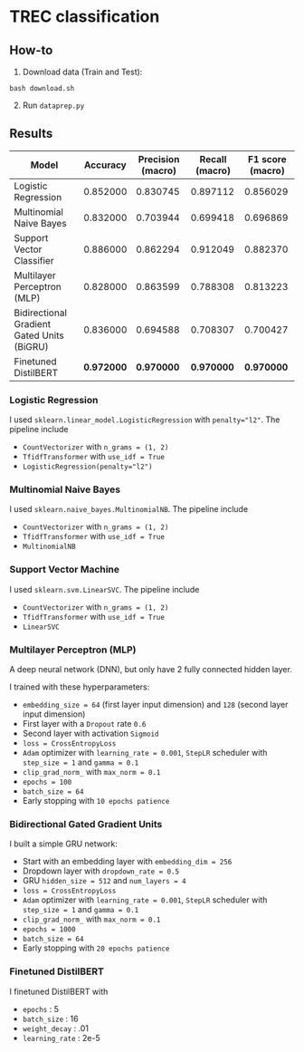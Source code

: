 # TREC classification

## How-to
1. Download data (Train and Test):
```
bash download.sh
```

2. Run `dataprep.py`

## Results

| Model                                      | Accuracy     | Precision (macro) | Recall (macro) | F1 score (macro) |
| ------------------------------------------ | ------------ | ----------------- | -------------- | ---------------- |
| Logistic Regression                        | 0.852000     | 0.830745          | 0.897112       | 0.856029         |
| Multinomial Naive Bayes                    | 0.832000     | 0.703944          | 0.699418       | 0.696869         |
| Support Vector Classifier                  | 0.886000     | 0.862294          | 0.912049       | 0.882370         |
| Multilayer Perceptron (MLP)                | 0.828000     | 0.863599          | 0.788308       | 0.813223         |
| Bidirectional Gradient Gated Units (BiGRU) | 0.836000     | 0.694588          | 0.708307       | 0.700427         |
| Finetuned DistilBERT                       | **0.972000** | **0.970000**      | **0.970000**   | **0.970000**     |

### Logistic Regression
I used `sklearn.linear_model.LogisticRegression` with `penalty="l2"`. The pipeline include
- `CountVectorizer` with `n_grams = (1, 2)`
- `TfidfTransformer` with `use_idf = True`
- `LogisticRegression(penalty="l2")`

### Multinomial Naive Bayes
I used `sklearn.naive_bayes.MultinomialNB`. The pipeline include
- `CountVectorizer` with `n_grams = (1, 2)`
- `TfidfTransformer` with `use_idf = True`
- `MultinomialNB`

### Support Vector Machine
I used `sklearn.svm.LinearSVC`. The pipeline include
- `CountVectorizer` with `n_grams = (1, 2)`
- `TfidfTransformer` with `use_idf = True`
- `LinearSVC`

### Multilayer Perceptron (MLP)
A deep neural network (DNN), but only have 2 fully connected hidden layer.

I trained with these hyperparameters:
- `embedding_size = 64` (first layer input dimension) and `128` (second layer input dimension)
- First layer with a `Dropout` rate `0.6`
- Second layer with activation `Sigmoid`
- `loss = CrossEntropyLoss`
- `Adam` optimizer with `learning_rate = 0.001`, `StepLR` scheduler with `step_size = 1` and `gamma = 0.1`
- `clip_grad_norm_` with `max_norm = 0.1`
- `epochs = 100`
- `batch_size = 64`
- Early stopping with `10 epochs patience`

### Bidirectional Gated Gradient Units
I built a simple GRU network:
- Start with an embedding layer with `embedding_dim = 256`
- Dropdown layer with `dropdown_rate = 0.5`
- GRU `hidden_size = 512` and `num_layers = 4`
- `loss = CrossEntropyLoss`
- `Adam` optimizer with `learning_rate = 0.001`, `StepLR` scheduler with `step_size = 1` and `gamma = 0.1`
- `clip_grad_norm_` with `max_norm = 0.1`
- `epochs = 1000`
- `batch_size = 64`
- Early stopping with `20 epochs patience`

### Finetuned DistilBERT
I finetuned DistilBERT with
- `epochs` : 5
- `batch_size` : 16
- `weight_decay` : .01
- `learning_rate` : 2e-5